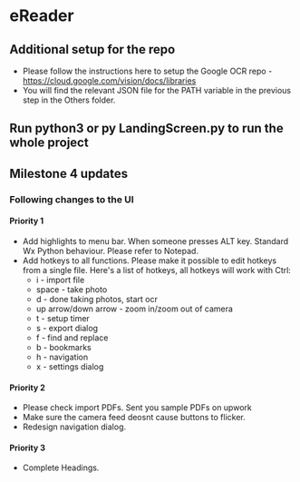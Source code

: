 # eReader

## Additional setup for the repo
* Please follow the instructions here to setup the Google OCR repo - https://cloud.google.com/vision/docs/libraries
* You will find the relevant JSON file for the PATH variable in the previous step in the Others folder. 

## Run python3 or py LandingScreen.py to run the whole project

## Milestone 4 updates
### Following changes to the UI

#### Priority 1
* Add highlights to menu bar. When someone presses ALT key. Standard Wx Python behaviour. Please refer to Notepad.
* Add hotkeys to all functions. Please make it possible to edit hotkeys from a single file. Here's a list of hotkeys, all hotkeys will work with Ctrl:
  * i - import file
  * space - take photo
  * d - done taking photos, start ocr
  * up arrow/down arrow - zoom in/zoom out of camera
  * t - setup timer
  * s - export dialog 
  * f - find and replace
  * b - bookmarks
  * h - navigation
  * x - settings dialog
  
#### Priority 2
* Please check import PDFs. Sent you sample PDFs on upwork
* Make sure the camera feed deosnt cause buttons to flicker. 
* Redesign navigation dialog. 

#### Priority 3
* Complete Headings.

